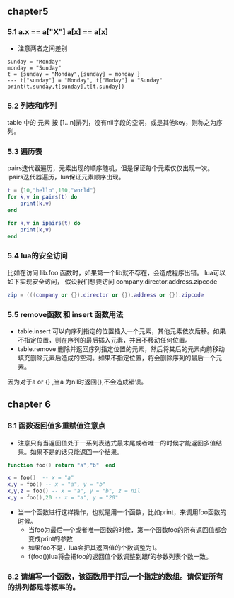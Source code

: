 
## chapter5 
### 5.1 a.x == a["X"] a[x] == a[x]
- 注意两者之间差别

```
sunday = "Monday"
monday = "Sunday"
t = {sunday = "Monday",[sunday] = monday }
--- t["sunday"] = "Monday", t["Moday"] = "Sunday"
print(t.sunday,t[sunday],t[t.sunday])
```

### 5.2 列表和序列
table 中的 元素 按 [1...n]排列，没有nil字段的空洞，或是其他key，则称之为序列。

### 5.3 遍历表
pairs迭代器遍历，元素出现的顺序随机，但是保证每个元素仅仅出现一次。
ipairs迭代器遍历，lua保证元素顺序出现。
```lua
t = {10,"hello",100,"world"}
for k,v in pairs(t) do
    print(k,v)
end

for k,v in ipairs(t) do
    print(k,v)
end
```

### 5.4 lua的安全访问

比如在访问 lib.foo 函数时，如果第一个lib就不存在，会造成程序出错。
lua可以如下实现安全访问，
假设我们想要访问 company.director.address.zipcode

```lua
zip = (((company or {}).director or {}).address or {}).zipcode
```

### 5.5 remove函数 和 insert 函数用法
- table.insert 可以向序列指定的位置插入一个元素，其他元素依次后移。如果不指定位置，则在序列的最后插入元素，并且不移动任何位置。
- table.remove 删除并返回序列指定位置的元素，然后将其后的元素向前移动填充删除元素后造成的空洞。如果不指定位置，将会删除序列的最后一个元素。


因为对于a or {} ,当a 为nil时返回{},不会造成错误。


## chapter 6
### 6.1 函数返回值多重赋值注意点
- 注意只有当返回值处于一系列表达式最末尾或者唯一的时候才能返回多值结果。如果不是的话只能返回一个结果。
```lua
function foo() return "a","b"  end

x = foo()  -- x = "a"
x,y = foo() -- x = "a", y = "b"
x,y,z = foo() -- x = "a", y = "b", z = nil
x,y = foo(),20 -- x = "a", y = "20"


```
- 当一个函数进行这样操作，也就是用一个函数，比如print，来调用foo函数的时候。
  - 当foo为最后一个或者唯一函数的时候，第一个函数foo的所有返回值都会变成print的参数
  - 如果foo不是，lua会把其返回值的个数调整为1。
  - f(foo())lua将会把foo的返回值个数调整到跟f的参数列表个数一致。

### 6.2 请编写一个函数，该函数用于打乱一个指定的数组。请保证所有的排列都是等概率的。
